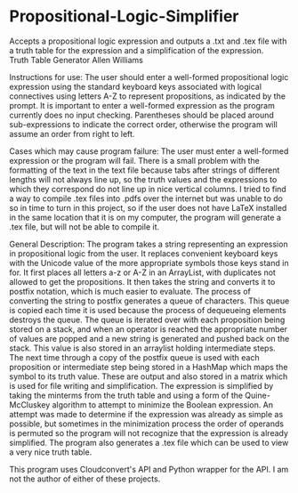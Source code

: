 # Propositional-Logic-Simplifier
Accepts a propositional logic expression and outputs a .txt and .tex file with a truth table for the expression and a simplification of the expression.  
Truth Table Generator
Allen Williams

Instructions for use:  The user should enter a well-formed propositional logic expression using the standard keyboard keys associated with logical connectives using letters A-Z to represent propositions, as indicated by the prompt.  It is important to enter a well-formed expression as the program currently does no input checking.  Parentheses should be placed around sub-expressions to indicate the correct order, otherwise the program will assume an order from right to left.

Cases which may cause program failure: The user must enter a well-formed expression or the program will fail.  There is a small problem with the formatting of the text in the text file because tabs after strings of different lengths will not always line up, so the truth values and the expressions to which they correspond do not line up in nice vertical columns.  I tried to find a way to compile .tex files into .pdfs over the internet but was unable to do so in time to turn in this project, so if the user does not have LaTeX installed in the same location that it is on my computer, the program will generate a .tex file, but will not be able to compile it.  

General Description:  The program takes a string representing an expression in propositional logic from the user.  It replaces convenient keyboard keys with the Unicode value of the more appropriate symbols those keys stand in for.  It first places all letters a-z or A-Z in an ArrayList, with duplicates not allowed to get the propositions.  It then takes the string and converts it to postfix notation, which is much easier to evaluate.  The process of converting the string to postfix generates a queue of characters.  This queue is copied each time it is used because the process of dequeueing elements destroys the queue.  The queue is iterated over with each proposition being stored on a stack, and when an operator is reached the appropriate number of values are popped and a new string is generated and pushed back on the stack.  This value is also stored in an arraylist holding intermediate steps.  The next time through a copy of the postfix queue is used with each proposition or intermediate step being stored in a HashMap which maps the symbol to its truth value.  These are output and also stored in a matrix which is used for file writing and simplification.  The expression is simplified by taking the minterms from the truth table and using a form of the Quine-McCluskey algorithm to attempt to minimize the Boolean expression.  An attempt was made to determine if the expression was already as simple as possible, but sometimes in the minimization process the order of operands is permuted so the program will not recognize that the expression is already simplified.  The program also generates a .tex file which can be used to view a very nice truth table.

This program uses Cloudconvert's API and Python wrapper for the API.  I am not the author of either of these projects.
